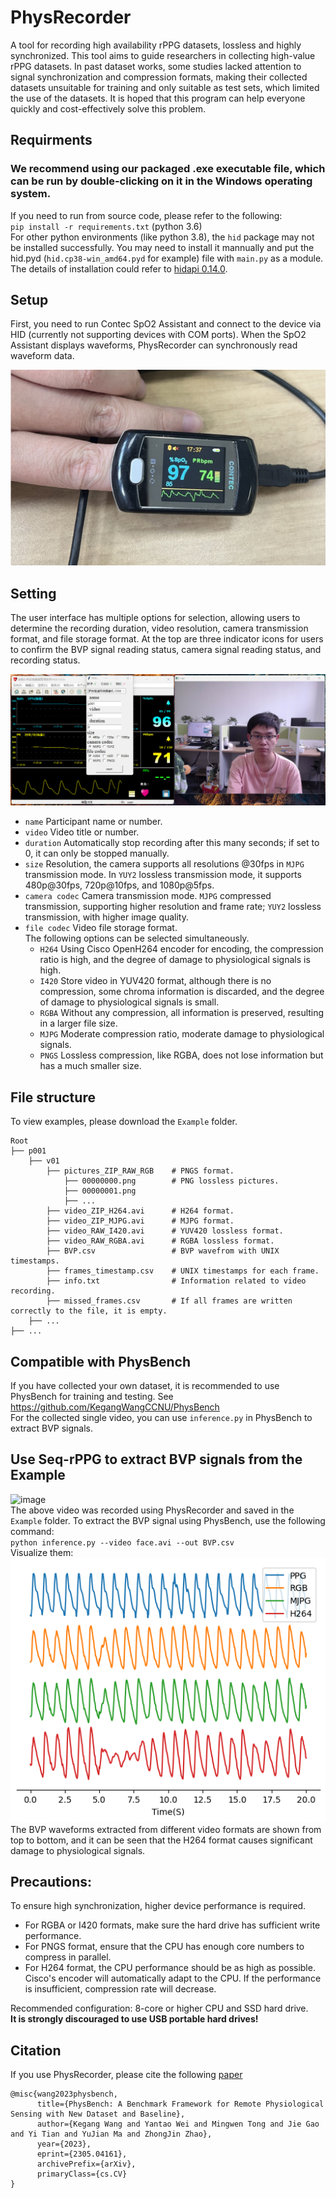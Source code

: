 # PhysRecorder
A tool for recording high availability rPPG datasets, lossless and highly synchronized. This tool aims to guide researchers in collecting high-value rPPG datasets. In past dataset works, some studies lacked attention to signal synchronization and compression formats, making their collected datasets unsuitable for training and only suitable as test sets, which limited the use of the datasets. It is hoped that this program can help everyone quickly and cost-effectively solve this problem.

## Requirments  
### We recommend using our packaged .exe executable file, which can be run by double-clicking on it in the Windows operating system.  
If you need to run from source code, please refer to the following:  
`pip install -r requirements.txt` (python 3.6)  
For other python environments (like python 3.8), the `hid` package may not be installed successfully. You may need to install it mannually and put the hid.pyd (`hid.cp38-win_amd64.pyd` for example) file with `main.py` as a module. The details of installation could refer to [hidapi 0.14.0](https://pypi.org/project/hidapi/#install).

## Setup  
First, you need to run Contec SpO2 Assistant and connect to the device via HID (currently not supporting devices with COM ports). When the SpO2 Assistant displays waveforms, PhysRecorder can synchronously read waveform data.  

![image](https://github.com/KegangWangCCNU/PICS/blob/main/Contec%20CMS50E.jpg)  

## Setting  
The user interface has multiple options for selection, allowing users to determine the recording duration, video resolution, camera transmission format, and file storage format. At the top are three indicator icons for users to confirm the BVP signal reading status, camera signal reading status, and recording status.  

![image](https://github.com/KegangWangCCNU/PICS/blob/main/PhysRecorder.jpg)  

* `name` Participant name or number.  
* `video` Video title or number.
* `duration` Automatically stop recording after this many seconds; if set to 0, it can only be stopped manually.  
* `size` Resolution, the camera supports all resolutions @30fps in `MJPG` transmission mode. In `YUY2` lossless transmission mode, it supports 480p@30fps, 720p@10fps, and 1080p@5fps.  
* `camera codec` Camera transmission mode. `MJPG` compressed transmission, supporting higher resolution and frame rate; `YUY2` lossless transmission, with higher image quality. 
* `file codec` Video file storage format.  
  The following options can be selected simultaneously.
  * `H264` Using Cisco OpenH264 encoder for encoding, the compression ratio is high, and the degree of damage to physiological signals is high.
  * `I420` Store video in YUV420 format, although there is no compression, some chroma information is discarded, and the degree of damage to physiological signals is small.  
  * `RGBA` Without any compression, all information is preserved, resulting in a larger file size. 
  * `MJPG` Moderate compression ratio, moderate damage to physiological signals.
  * `PNGS` Lossless compression, like RGBA, does not lose information but has a much smaller size. 

## File structure  

To view examples, please download the `Example` folder.

```
Root
├── p001
    ├── v01                      
        ├── pictures_ZIP_RAW_RGB    # PNGS format.
            ├── 00000000.png        # PNG lossless pictures.
            ├── 00000001.png
            ├── ...
        ├── video_ZIP_H264.avi      # H264 format.
        ├── video_ZIP_MJPG.avi      # MJPG format.
        ├── video_RAW_I420.avi      # YUV420 lossless format.
        ├── video_RAW_RGBA.avi      # RGBA lossless format.
        ├── BVP.csv                 # BVP wavefrom with UNIX timestamps.
        ├── frames_timestamp.csv    # UNIX timestamps for each frame.
        ├── info.txt                # Information related to video recording.
        ├── missed_frames.csv       # If all frames are written correctly to the file, it is empty. 
    ├── ... 
├── ...
```

## Compatible with PhysBench  
If you have collected your own dataset, it is recommended to use PhysBench for training and testing. See https://github.com/KegangWangCCNU/PhysBench  
For the collected single video, you can use `inference.py` in PhysBench to extract BVP signals. 

## Use Seq-rPPG to extract BVP signals from the Example  
![image](https://github.com/KegangWangCCNU/PICS/blob/main/ME.gif)  
The above video was recorded using PhysRecorder and saved in the `Example` folder. To extract the BVP signal using PhysBench, use the following command:   
`python inference.py --video face.avi --out BVP.csv`  
Visualize them:  
![image](https://github.com/KegangWangCCNU/PICS/blob/main/BVP.jpg)  
The BVP waveforms extracted from different video formats are shown from top to bottom, and it can be seen that the H264 format causes significant damage to physiological signals.  

## Precautions:
To ensure high synchronization, higher device performance is required.
* For RGBA or I420 formats, make sure the hard drive has sufficient write performance. 
* For PNGS format, ensure that the CPU has enough core numbers to compress in parallel. 
* For H264 format, the CPU performance should be as high as possible. Cisco's encoder will automatically adapt to the CPU. If the performance is insufficient, compression rate will decrease.   


Recommended configuration: 8-core or higher CPU and SSD hard drive.   
**It is strongly discouraged to use USB portable hard drives!**  

## Citation  

If you use PhysRecorder, please cite the following <a href="https://github.com/KegangWangCCNU/PICS/raw/main/PhysBench.pdf" target="_blank">paper</a>
```
@misc{wang2023physbench,
      title={PhysBench: A Benchmark Framework for Remote Physiological Sensing with New Dataset and Baseline}, 
      author={Kegang Wang and Yantao Wei and Mingwen Tong and Jie Gao and Yi Tian and YuJian Ma and ZhongJin Zhao},
      year={2023},
      eprint={2305.04161},
      archivePrefix={arXiv},
      primaryClass={cs.CV}
}
```
